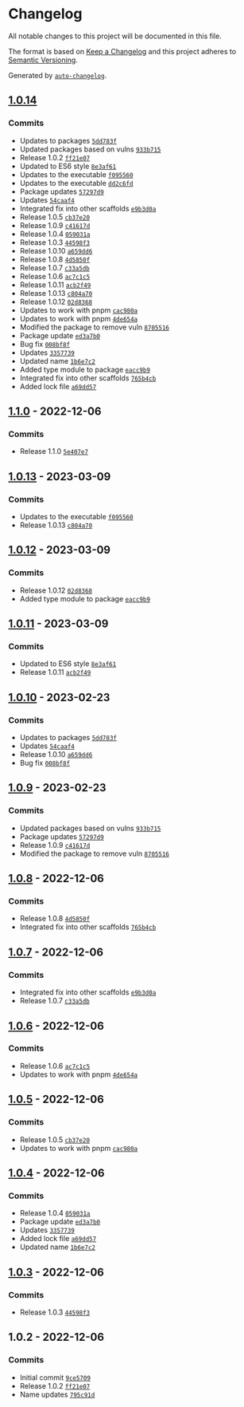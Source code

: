 # Changelog

All notable changes to this project will be documented in this file.

The format is based on [Keep a Changelog](https://keepachangelog.com/en/1.0.0/)
and this project adheres to [Semantic Versioning](https://semver.org/spec/v2.0.0.html).

Generated by [`auto-changelog`](https://github.com/CookPete/auto-changelog).

## [1.0.14](https://github.com/fomolol/architect/compare/1.1.0...1.0.14)

### Commits

- Updates to packages [`5dd783f`](https://github.com/fomolol/architect/commit/5dd783f7bfa6c906c86066ef3ea37a7169233647)
- Updated packages based on vulns [`933b715`](https://github.com/fomolol/architect/commit/933b715eafa1df68a72b5df86960606f3587f274)
- Release 1.0.2 [`ff21e07`](https://github.com/fomolol/architect/commit/ff21e0715b8a1b38909ea052984d653ed96334bf)
- Updated to ES6 style [`8e3af61`](https://github.com/fomolol/architect/commit/8e3af618083b6805b36e2c5e0fa4b5436514413f)
- Updates to the executable [`f095560`](https://github.com/fomolol/architect/commit/f095560899d3e1b4158b8c8be8acb51abcac4760)
- Updates to the executable [`dd2c6fd`](https://github.com/fomolol/architect/commit/dd2c6fd47195c20c77c2f9c6bd71933d07282358)
- Package updates [`57297d9`](https://github.com/fomolol/architect/commit/57297d917f66895cc0317bfd03d1ae6727120397)
- Updates [`54caaf4`](https://github.com/fomolol/architect/commit/54caaf4146138913f2533483ee6d7ad2b4719c9d)
- Integrated fix into other scaffolds [`e9b3d0a`](https://github.com/fomolol/architect/commit/e9b3d0a12bdd22059b6100be1ef70888c1ddd1a4)
- Release 1.0.5 [`cb37e20`](https://github.com/fomolol/architect/commit/cb37e20d6a62a1e8920be4b040e0ee66f85050c9)
- Release 1.0.9 [`c41617d`](https://github.com/fomolol/architect/commit/c41617dd685ccfb90f68fc6d8e33d273ed398226)
- Release 1.0.4 [`059031a`](https://github.com/fomolol/architect/commit/059031ae8dcdf4d2e16566436ce9cb6f6de70ad0)
- Release 1.0.3 [`44598f3`](https://github.com/fomolol/architect/commit/44598f3be9458713efb4663b5861ab0b655d09fd)
- Release 1.0.10 [`a659dd6`](https://github.com/fomolol/architect/commit/a659dd60813c6d9681d464f2f9cab67cdd5675e0)
- Release 1.0.8 [`4d5850f`](https://github.com/fomolol/architect/commit/4d5850f1b37c2ad1ef46e443ad571c27071f9c37)
- Release 1.0.7 [`c33a5db`](https://github.com/fomolol/architect/commit/c33a5dbc6966918a6ad66bfd8eaf86813db8ac06)
- Release 1.0.6 [`ac7c1c5`](https://github.com/fomolol/architect/commit/ac7c1c5f124ddd4eb64eb8f01e489902dd7afe60)
- Release 1.0.11 [`acb2f49`](https://github.com/fomolol/architect/commit/acb2f49c51906d5828b724182f4e8e28bed0703c)
- Release 1.0.13 [`c804a70`](https://github.com/fomolol/architect/commit/c804a70d74db514165747a1b28ba77f7462da95b)
- Release 1.0.12 [`02d8368`](https://github.com/fomolol/architect/commit/02d83680db04be0c220a6009f340663a6c7b13d1)
- Updates to work with pnpm [`cac980a`](https://github.com/fomolol/architect/commit/cac980acc113517961632b7a150ed8716f3659af)
- Updates to work with pnpm [`4de654a`](https://github.com/fomolol/architect/commit/4de654abf722db467a1090a647ae5a871d0edf94)
- Modified the package to remove vuln [`8705516`](https://github.com/fomolol/architect/commit/87055166a5f0e17f2fa1a729a9a51af402034ee5)
- Package update [`ed3a7b0`](https://github.com/fomolol/architect/commit/ed3a7b04cdf8daf2add1a72b35b0c4384e6df96b)
- Bug fix [`008bf8f`](https://github.com/fomolol/architect/commit/008bf8fd21fb2c8d58689d780c50172a2fa1430b)
- Updates [`3357739`](https://github.com/fomolol/architect/commit/3357739fb5a4ffffa0d6cdc9559f31c35cf7d2ab)
- Updated name [`1b6e7c2`](https://github.com/fomolol/architect/commit/1b6e7c27e92d0ae0a1e252246222da089938e6d7)
- Added type module to package [`eacc9b9`](https://github.com/fomolol/architect/commit/eacc9b9017b0ae9ae07f4db799762161e856fd17)
- Integrated fix into other scaffolds [`765b4cb`](https://github.com/fomolol/architect/commit/765b4cb25b47650f0feaf14bc2dc4a349bb8120d)
- Added lock file [`a69dd57`](https://github.com/fomolol/architect/commit/a69dd578876652e857e302c1a9440b160ecb9b33)

## [1.1.0](https://github.com/fomolol/architect/compare/1.0.13...1.1.0) - 2022-12-06

### Commits

- Release 1.1.0 [`5e407e7`](https://github.com/fomolol/architect/commit/5e407e737771289d9565d41a9b74429b4113f222)

## [1.0.13](https://github.com/fomolol/architect/compare/1.0.12...1.0.13) - 2023-03-09

### Commits

- Updates to the executable [`f095560`](https://github.com/fomolol/architect/commit/f095560899d3e1b4158b8c8be8acb51abcac4760)
- Release 1.0.13 [`c804a70`](https://github.com/fomolol/architect/commit/c804a70d74db514165747a1b28ba77f7462da95b)

## [1.0.12](https://github.com/fomolol/architect/compare/1.0.11...1.0.12) - 2023-03-09

### Commits

- Release 1.0.12 [`02d8368`](https://github.com/fomolol/architect/commit/02d83680db04be0c220a6009f340663a6c7b13d1)
- Added type module to package [`eacc9b9`](https://github.com/fomolol/architect/commit/eacc9b9017b0ae9ae07f4db799762161e856fd17)

## [1.0.11](https://github.com/fomolol/architect/compare/1.0.10...1.0.11) - 2023-03-09

### Commits

- Updated to ES6 style [`8e3af61`](https://github.com/fomolol/architect/commit/8e3af618083b6805b36e2c5e0fa4b5436514413f)
- Release 1.0.11 [`acb2f49`](https://github.com/fomolol/architect/commit/acb2f49c51906d5828b724182f4e8e28bed0703c)

## [1.0.10](https://github.com/fomolol/architect/compare/1.0.9...1.0.10) - 2023-02-23

### Commits

- Updates to packages [`5dd783f`](https://github.com/fomolol/architect/commit/5dd783f7bfa6c906c86066ef3ea37a7169233647)
- Updates [`54caaf4`](https://github.com/fomolol/architect/commit/54caaf4146138913f2533483ee6d7ad2b4719c9d)
- Release 1.0.10 [`a659dd6`](https://github.com/fomolol/architect/commit/a659dd60813c6d9681d464f2f9cab67cdd5675e0)
- Bug fix [`008bf8f`](https://github.com/fomolol/architect/commit/008bf8fd21fb2c8d58689d780c50172a2fa1430b)

## [1.0.9](https://github.com/fomolol/architect/compare/1.0.8...1.0.9) - 2023-02-23

### Commits

- Updated packages based on vulns [`933b715`](https://github.com/fomolol/architect/commit/933b715eafa1df68a72b5df86960606f3587f274)
- Package updates [`57297d9`](https://github.com/fomolol/architect/commit/57297d917f66895cc0317bfd03d1ae6727120397)
- Release 1.0.9 [`c41617d`](https://github.com/fomolol/architect/commit/c41617dd685ccfb90f68fc6d8e33d273ed398226)
- Modified the package to remove vuln [`8705516`](https://github.com/fomolol/architect/commit/87055166a5f0e17f2fa1a729a9a51af402034ee5)

## [1.0.8](https://github.com/fomolol/architect/compare/1.0.7...1.0.8) - 2022-12-06

### Commits

- Release 1.0.8 [`4d5850f`](https://github.com/fomolol/architect/commit/4d5850f1b37c2ad1ef46e443ad571c27071f9c37)
- Integrated fix into other scaffolds [`765b4cb`](https://github.com/fomolol/architect/commit/765b4cb25b47650f0feaf14bc2dc4a349bb8120d)

## [1.0.7](https://github.com/fomolol/architect/compare/1.0.6...1.0.7) - 2022-12-06

### Commits

- Integrated fix into other scaffolds [`e9b3d0a`](https://github.com/fomolol/architect/commit/e9b3d0a12bdd22059b6100be1ef70888c1ddd1a4)
- Release 1.0.7 [`c33a5db`](https://github.com/fomolol/architect/commit/c33a5dbc6966918a6ad66bfd8eaf86813db8ac06)

## [1.0.6](https://github.com/fomolol/architect/compare/1.0.5...1.0.6) - 2022-12-06

### Commits

- Release 1.0.6 [`ac7c1c5`](https://github.com/fomolol/architect/commit/ac7c1c5f124ddd4eb64eb8f01e489902dd7afe60)
- Updates to work with pnpm [`4de654a`](https://github.com/fomolol/architect/commit/4de654abf722db467a1090a647ae5a871d0edf94)

## [1.0.5](https://github.com/fomolol/architect/compare/1.0.4...1.0.5) - 2022-12-06

### Commits

- Release 1.0.5 [`cb37e20`](https://github.com/fomolol/architect/commit/cb37e20d6a62a1e8920be4b040e0ee66f85050c9)
- Updates to work with pnpm [`cac980a`](https://github.com/fomolol/architect/commit/cac980acc113517961632b7a150ed8716f3659af)

## [1.0.4](https://github.com/fomolol/architect/compare/1.0.3...1.0.4) - 2022-12-06

### Commits

- Release 1.0.4 [`059031a`](https://github.com/fomolol/architect/commit/059031ae8dcdf4d2e16566436ce9cb6f6de70ad0)
- Package update [`ed3a7b0`](https://github.com/fomolol/architect/commit/ed3a7b04cdf8daf2add1a72b35b0c4384e6df96b)
- Updates [`3357739`](https://github.com/fomolol/architect/commit/3357739fb5a4ffffa0d6cdc9559f31c35cf7d2ab)
- Added lock file [`a69dd57`](https://github.com/fomolol/architect/commit/a69dd578876652e857e302c1a9440b160ecb9b33)
- Updated name [`1b6e7c2`](https://github.com/fomolol/architect/commit/1b6e7c27e92d0ae0a1e252246222da089938e6d7)

## [1.0.3](https://github.com/fomolol/architect/compare/1.0.2...1.0.3) - 2022-12-06

### Commits

- Release 1.0.3 [`44598f3`](https://github.com/fomolol/architect/commit/44598f3be9458713efb4663b5861ab0b655d09fd)

## 1.0.2 - 2022-12-06

### Commits

- Initial commit [`9ce5709`](https://github.com/fomolol/architect/commit/9ce5709ecd5257a2b2057d6c0512de3dfe92506f)
- Release 1.0.2 [`ff21e07`](https://github.com/fomolol/architect/commit/ff21e0715b8a1b38909ea052984d653ed96334bf)
- Name updates [`795c91d`](https://github.com/fomolol/architect/commit/795c91d02e7843fe497e949bd514cf3cf1ec3569)
